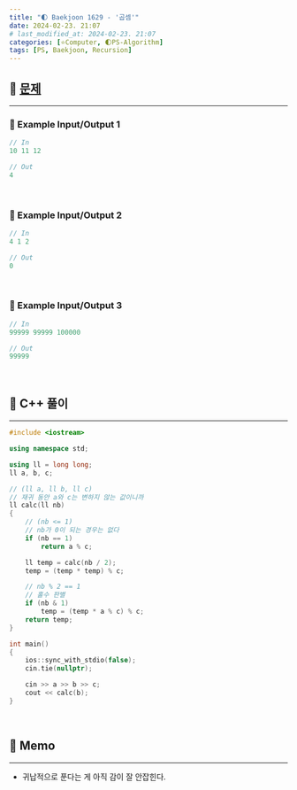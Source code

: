 ```yaml
---
title: "🌓 Baekjoon 1629 - '곱셈'"
date: 2024-02-23. 21:07
# last_modified_at: 2024-02-23. 21:07
categories: [⭐Computer, 🌓PS-Algorithm]
tags: [PS, Baekjoon, Recursion]
---
```


## **💫 [문제](https://www.acmicpc.net/problem/1629)**

---

### **🫧 Example Input/Output 1**

```cpp
// In
10 11 12

// Out
4
```

<br>
<!-- ---- ---- ---- ----  ---- ---- ---- ----  ---- ---- ---- ----  ---- ---- ---- ---- -->

### **🫧 Example Input/Output 2**

```cpp
// In
4 1 2

// Out
0
```

<br>
<!-- ---- ---- ---- ----  ---- ---- ---- ----  ---- ---- ---- ----  ---- ---- ---- ---- -->

### **🫧 Example Input/Output 3**

```cpp
// In
99999 99999 100000

// Out
99999
```

<br>
<!-- ---- ---- ---- ----  ---- ---- ---- ----  ---- ---- ---- ----  ---- ---- ---- ---- -->

## **💫 C++ 풀이**

---

```cpp
#include <iostream>

using namespace std;

using ll = long long;
ll a, b, c;

// (ll a, ll b, ll c)
// 재귀 동안 a와 c는 변하지 않는 값이니까
ll calc(ll nb)
{
	// (nb <= 1)
	// nb가 0이 되는 경우는 없다
	if (nb == 1)
		return a % c;

	ll temp = calc(nb / 2);
	temp = (temp * temp) % c;

	// nb % 2 == 1
	// 홀수 판별
	if (nb & 1)
		temp = (temp * a % c) % c;
	return temp;
}

int main()
{
	ios::sync_with_stdio(false);
	cin.tie(nullptr);

	cin >> a >> b >> c;
	cout << calc(b);
}
```

<br>
<!-- ---- ---- ---- ----  ---- ---- ---- ----  ---- ---- ---- ----  ---- ---- ---- ---- -->

## **💫 Memo**

---

- 귀납적으로 푼다는 게 아직 감이 잘 안잡힌다.

<br>
<!-- ---- ---- ---- ----  ---- ---- ---- ----  ---- ---- ---- ----  ---- ---- ---- ---- -->
